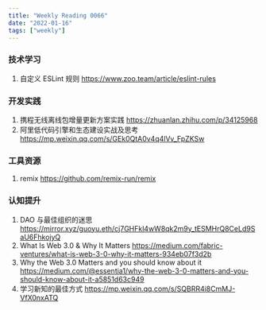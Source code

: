 ```yaml
---
title: "Weekly Reading 0066"
date: "2022-01-16"
tags: ["weekly"]
---
```

### 技术学习
1. 自定义 ESLint 规则 https://www.zoo.team/article/eslint-rules

### 开发实践
1. 携程无线离线包增量更新方案实践 https://zhuanlan.zhihu.com/p/34125968
2. 阿里低代码引擎和生态建设实战及思考 https://mp.weixin.qq.com/s/GEk0QtA0v4q4lVv_FpZKSw

### 工具资源
1. remix  https://github.com/remix-run/remix

### 认知提升
1. DAO 与最佳组织的迷思 https://mirror.xyz/guoyu.eth/cj7GHFkl4wW8qk2m9y_tESMHrQ8CeLd9SaU6FhkojyQ
2. What Is Web 3.0 & Why It Matters https://medium.com/fabric-ventures/what-is-web-3-0-why-it-matters-934eb07f3d2b
3. Why the Web 3.0 Matters and you should know about it https://medium.com/@essentia1/why-the-web-3-0-matters-and-you-should-know-about-it-a5851d63c949
4. 学习新知的最佳方式 https://mp.weixin.qq.com/s/SQBRR4i8CmMJ-VfX0nxATQ